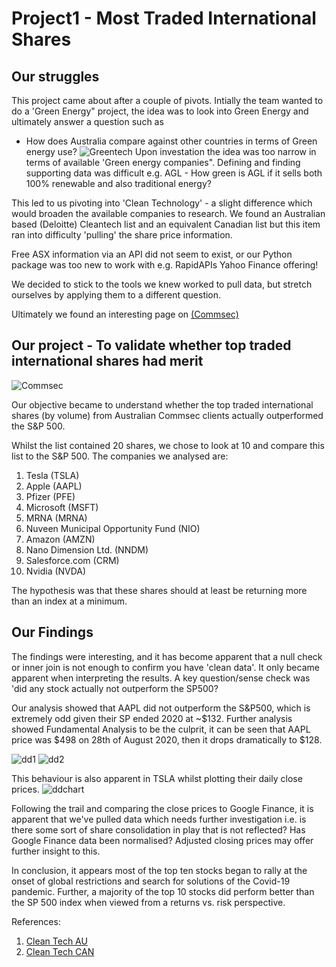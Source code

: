 # Project1 - Most Traded International Shares
## Our struggles

This project came about after a couple of pivots. 
Intially the team wanted to do a 'Green Energy" project, the idea was to look into Green Energy and ultimately answer a question such as
- How does Australia compare against other countries in terms of Green energy use?
![Greentech](https://github.com/nipune/Project1/blob/main/images/cleantech.png)
Upon investation the idea was too narrow in terms of available 'Green energy companies". 
Defining and finding supporting data was difficult e.g. AGL - How green is AGL if it sells both 100% renewable and also traditional energy?

This led to us pivoting into 'Clean Technology' - a slight difference which would broaden the available companies to research.
We found an Australian based (Deloitte) Cleantech list and an equivalent Canadian list but this item ran into difficulty 'pulling' the share price information.

Free ASX information via an API did not seem to exist, or our Python package was too new to work with e.g. RapidAPIs Yahoo Finance offering!

We decided to stick to the tools we knew worked to pull data, but stretch ourselves by applying them to a different question. 

Ultimately we found an interesting page on [(Commsec)](https://www.commsec.com.au/mosttradedinternationalshares)

## Our project - To validate whether top traded international shares had merit
![Commsec](https://github.com/nipune/Project1/blob/main/images/commsec.png)

Our objective became to understand whether the top traded international shares (by volume) from Australian Commsec clients actually outperformed the S&P 500.

Whilst the list contained 20 shares, we chose to look at 10 and compare this list to the S&P 500. The companies we analysed are:
1. Tesla (TSLA)
2. Apple (AAPL)
3. Pfizer (PFE)
4. Microsoft (MSFT)
5. MRNA (MRNA)
6. Nuveen Municipal Opportunity Fund (NIO)
7. Amazon (AMZN)
8. Nano Dimension Ltd. (NNDM)
9. Salesforce.com (CRM)
10. Nvidia (NVDA)

The hypothesis was that these shares should at least be returning more than an index at a minimum.

## Our Findings
The findings were interesting, and it has become apparent that a null check or inner join is not enough to confirm you have 'clean data'.
It only became apparent when interpreting the results. A key question/sense check was 'did any stock actually not outperform the SP500?

Our analysis showed that AAPL did not outperform the S&P500, which is extremely odd given their SP ended 2020 at ~$132. Further analysis showed
Fundamental Analysis to be the culprit, it can be seen that AAPL price was $498 on 28th of August 2020, then it drops dramatically to $128.

![dd1](https://github.com/nipune/Project1/blob/main/images/dd1.png)
![dd2](https://github.com/nipune/Project1/blob/main/images/dd2.png)

This behaviour is also apparent in TSLA whilst plotting their daily close prices.
![ddchart](https://github.com/nipune/Project1/blob/main/images/ddchart.png)

Following the trail and comparing the close prices to Google Finance, it is apparent that we've pulled data which needs further investigation i.e. is there
some sort of share consolidation in play that is not reflected? Has Google Finance data been normalised? Adjusted closing prices may offer further insight to this.

In conclusion, it appears most of the top ten stocks began to rally at the onset of global restrictions and search for solutions of the Covid-19 pandemic. Further, a majority of the top 10 stocks did perform better than the SP 500 index when viewed from a returns vs. risk perspective.

References:
1. [Clean Tech AU](https://www2.deloitte.com/content/dam/Deloitte/au/Documents/energy-resources/deloitte-au-enr-issue7-datcIndex-September2020.pdf)
2. [Clean Tech CAN](https://www.canadianinvestor.com/tsx-clean-technology-companies/)

